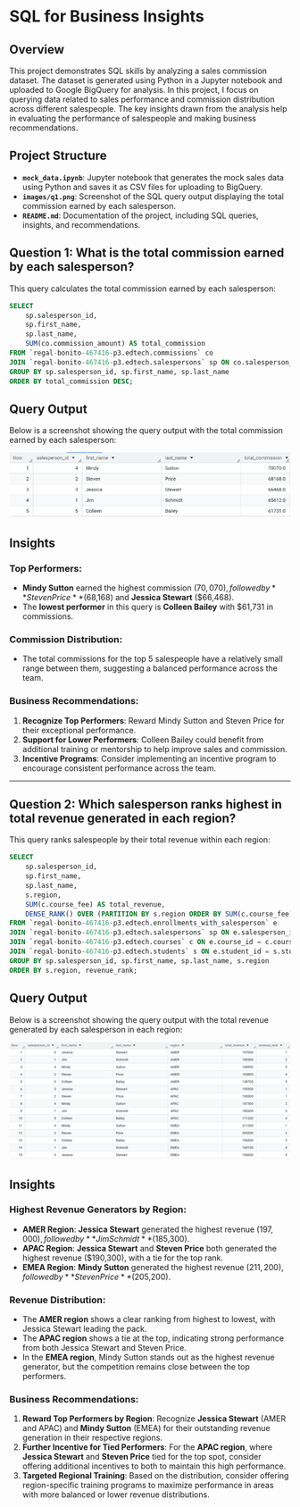 # SQL for Business Insights

## Overview

This project demonstrates SQL skills by analyzing a sales commission dataset. The dataset is generated using Python in a Jupyter notebook and uploaded to Google BigQuery for analysis. In this project, I focus on querying data related to sales performance and commission distribution across different salespeople. The key insights drawn from the analysis help in evaluating the performance of salespeople and making business recommendations.

## Project Structure

- **`mock_data.ipynb`**: Jupyter notebook that generates the mock sales data using Python and saves it as CSV files for uploading to BigQuery.
- **`images/q1.png`**: Screenshot of the SQL query output displaying the total commission earned by each salesperson.
- **`README.md`**: Documentation of the project, including SQL queries, insights, and recommendations.

## Question 1: What is the total commission earned by each salesperson?

This query calculates the total commission earned by each salesperson:

```sql
SELECT 
    sp.salesperson_id,
    sp.first_name,
    sp.last_name,
    SUM(co.commission_amount) AS total_commission
FROM `regal-bonito-467416-p3.edtech.commissions` co
JOIN `regal-bonito-467416-p3.edtech.salespersons` sp ON co.salesperson_id = sp.salesperson_id
GROUP BY sp.salesperson_id, sp.first_name, sp.last_name
ORDER BY total_commission DESC;
```

## Query Output

Below is a screenshot showing the query output with the total commission earned by each salesperson:

![Total Commission Output](./images/q1.png)

## Insights

### Top Performers:
- **Mindy Sutton** earned the highest commission ($70,070), followed by **Steven Price** ($68,168) and **Jessica Stewart** ($66,468).
- The **lowest performer** in this query is **Colleen Bailey** with $61,731 in commissions.

### Commission Distribution:
- The total commissions for the top 5 salespeople have a relatively small range between them, suggesting a balanced performance across the team.

### Business Recommendations:
1. **Recognize Top Performers**: Reward Mindy Sutton and Steven Price for their exceptional performance.
2. **Support for Lower Performers**: Colleen Bailey could benefit from additional training or mentorship to help improve sales and commission.
3. **Incentive Programs**: Consider implementing an incentive program to encourage consistent performance across the team.

---

## Question 2: Which salesperson ranks highest in total revenue generated in each region?

This query ranks salespeople by their total revenue within each region:

```sql
SELECT 
    sp.salesperson_id,
    sp.first_name,
    sp.last_name,
    s.region,
    SUM(c.course_fee) AS total_revenue,
    DENSE_RANK() OVER (PARTITION BY s.region ORDER BY SUM(c.course_fee) DESC) AS revenue_rank
FROM `regal-bonito-467416-p3.edtech.enrollments_with_salesperson` e
JOIN `regal-bonito-467416-p3.edtech.salespersons` sp ON e.salesperson_id = sp.salesperson_id
JOIN `regal-bonito-467416-p3.edtech.courses` c ON e.course_id = c.course_id
JOIN `regal-bonito-467416-p3.edtech.students` s ON e.student_id = s.student_id
GROUP BY sp.salesperson_id, sp.first_name, sp.last_name, s.region
ORDER BY s.region, revenue_rank;
```

## Query Output

Below is a screenshot showing the query output with the total revenue generated by each salesperson in each region:

![Total Revenue Output](./images/q2.png)

## Insights

### Highest Revenue Generators by Region:
- **AMER Region**: **Jessica Stewart** generated the highest revenue ($197,000), followed by **Jim Schmidt** ($185,300).
- **APAC Region**: **Jessica Stewart** and **Steven Price** both generated the highest revenue ($190,300), with a tie for the top rank.
- **EMEA Region**: **Mindy Sutton** generated the highest revenue ($211,200), followed by **Steven Price** ($205,200).

### Revenue Distribution:
- The **AMER region** shows a clear ranking from highest to lowest, with Jessica Stewart leading the pack.
- The **APAC region** shows a tie at the top, indicating strong performance from both Jessica Stewart and Steven Price.
- In the **EMEA region**, Mindy Sutton stands out as the highest revenue generator, but the competition remains close between the top performers.

### Business Recommendations:
1. **Reward Top Performers by Region**: Recognize **Jessica Stewart** (AMER and APAC) and **Mindy Sutton** (EMEA) for their outstanding revenue generation in their respective regions.
2. **Further Incentive for Tied Performers**: For the **APAC region**, where **Jessica Stewart** and **Steven Price** tied for the top spot, consider offering additional incentives to both to maintain this high performance.
3. **Targeted Regional Training**: Based on the distribution, consider offering region-specific training programs to maximize performance in areas with more balanced or lower revenue distributions.



